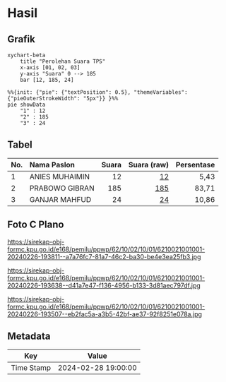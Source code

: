 # Hasil

## Grafik

```mermaid
xychart-beta
    title "Perolehan Suara TPS"
    x-axis [01, 02, 03]
    y-axis "Suara" 0 --> 185
    bar [12, 185, 24]
```

```mermaid
%%{init: {"pie": {"textPosition": 0.5}, "themeVariables": {"pieOuterStrokeWidth": "5px"}} }%%
pie showData
    "1" : 12
    "2" : 185
    "3" : 24
```

## Tabel

| No. | Nama Paslon    | Suara | Suara (raw) | Persentase |
|:--- |:-------------- | -----:| -----------:| ----------:|
| 1   | ANIES MUHAIMIN | 12    | [12][p-1]   | 5,43       |
| 2   | PRABOWO GIBRAN | 185   | [185][p-2]  | 83,71      |
| 3   | GANJAR MAHFUD  | 24    | [24][p-3]   | 10,86      |


[p-1]: https://github.com/gigit-pemilu/pemilu-2024-62-kalimantan-tengah/blob/main/pilpres/hitung-suara/sub/62-kalimantan-tengah/sub/10-gunung-mas/sub/02-kurun/sub/1001-tampang-tumbang-anjir/sub/001-tps/sub/paslon-1.txt
[p-2]: https://github.com/gigit-pemilu/pemilu-2024-62-kalimantan-tengah/blob/main/pilpres/hitung-suara/sub/62-kalimantan-tengah/sub/10-gunung-mas/sub/02-kurun/sub/1001-tampang-tumbang-anjir/sub/001-tps/sub/paslon-2.txt
[p-3]: https://github.com/gigit-pemilu/pemilu-2024-62-kalimantan-tengah/blob/main/pilpres/hitung-suara/sub/62-kalimantan-tengah/sub/10-gunung-mas/sub/02-kurun/sub/1001-tampang-tumbang-anjir/sub/001-tps/sub/paslon-3.txt

## Foto C Plano

https://sirekap-obj-formc.kpu.go.id/e168/pemilu/ppwp/62/10/02/10/01/6210021001001-20240226-193811--a7a76fc7-81a7-46c2-ba30-be4e3ea25fb3.jpg

https://sirekap-obj-formc.kpu.go.id/e168/pemilu/ppwp/62/10/02/10/01/6210021001001-20240226-193638--d41a7e47-f136-4956-b133-3d81aec797df.jpg

https://sirekap-obj-formc.kpu.go.id/e168/pemilu/ppwp/62/10/02/10/01/6210021001001-20240226-193507--eb2fac5a-a3b5-42bf-ae37-92f8251e078a.jpg


## Metadata

| Key        | Value               |
| ---------- | ------------------- |
| Time Stamp | 2024-02-28 19:00:00 |



